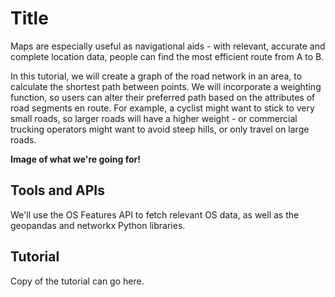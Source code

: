 # Title

Maps are especially useful as navigational aids - with relevant, accurate and complete location data, people can find the most efficient route from A to B. 

In this tutorial, we will create a graph of the road network in an area, to calculate the shortest path between points. We will incorporate a weighting function, so users can alter their preferred path based on the attributes of road segments en route. For example, a cyclist might want to stick to very small roads, so larger roads will have a higher weight - or commercial trucking operators might want to avoid steep hills, or only travel on large roads. 



**Image of what we're going for!**

## Tools and APIs

We'll use the OS Features API to fetch relevant OS data, as well as the geopandas and networkx Python libraries. 

## Tutorial

Copy of the tutorial can go here.